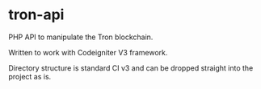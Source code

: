# tron-api
PHP API to manipulate the Tron blockchain.

Written to work with Codeigniter V3 framework. 

Directory structure is standard CI v3 and can be dropped straight into the project as is.
